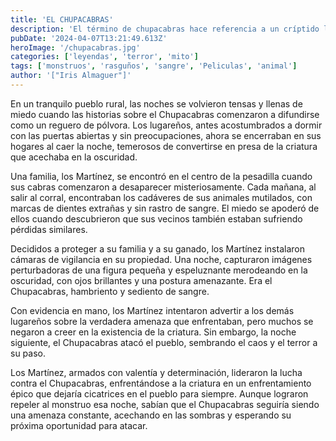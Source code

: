 ```yaml
---
title: 'EL CHUPACABRAS'
description: 'El término de chupacabras hace referencia a un críptido legendario, que se describe como un ser que ataca a animales de diferentes especies en zonas ganaderas o rurales chupándole la sangre. Este mito duró alrededor de 30 años.'
pubDate: '2024-04-07T13:21:49.613Z'
heroImage: '/chupacabras.jpg'
categories: ['leyendas', 'terror', 'mito']
tags: ['monstruos', 'rasguños', 'sangre', 'Peliculas', 'animal']
author: '["Iris Almaguer"]'
---
```


En un tranquilo pueblo rural, las noches se volvieron tensas y llenas de miedo cuando las historias sobre el Chupacabras comenzaron a difundirse como un reguero de pólvora. Los lugareños, antes acostumbrados a dormir con las puertas abiertas y sin preocupaciones, ahora se encerraban en sus hogares al caer la noche, temerosos de convertirse en presa de la criatura que acechaba en la oscuridad.

Una familia, los Martínez, se encontró en el centro de la pesadilla cuando sus cabras comenzaron a desaparecer misteriosamente. Cada mañana, al salir al corral, encontraban los cadáveres de sus animales mutilados, con marcas de dientes extrañas y sin rastro de sangre. El miedo se apoderó de ellos cuando descubrieron que sus vecinos también estaban sufriendo pérdidas similares.

Decididos a proteger a su familia y a su ganado, los Martínez instalaron cámaras de vigilancia en su propiedad. Una noche, capturaron imágenes perturbadoras de una figura pequeña y espeluznante merodeando en la oscuridad, con ojos brillantes y una postura amenazante. Era el Chupacabras, hambriento y sediento de sangre.

Con evidencia en mano, los Martínez intentaron advertir a los demás lugareños sobre la verdadera amenaza que enfrentaban, pero muchos se negaron a creer en la existencia de la criatura. Sin embargo, la noche siguiente, el Chupacabras atacó el pueblo, sembrando el caos y el terror a su paso.

Los Martínez, armados con valentía y determinación, lideraron la lucha contra el Chupacabras, enfrentándose a la criatura en un enfrentamiento épico que dejaría cicatrices en el pueblo para siempre. Aunque lograron repeler al monstruo esa noche, sabían que el Chupacabras seguiría siendo una amenaza constante, acechando en las sombras y esperando su próxima oportunidad para atacar.